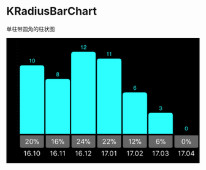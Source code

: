 # KRadiusBarChart
单柱带圆角的柱状图


![image](https://github.com/thmojiezuo/image/blob/master/radiusBarChart.png?raw=true)
